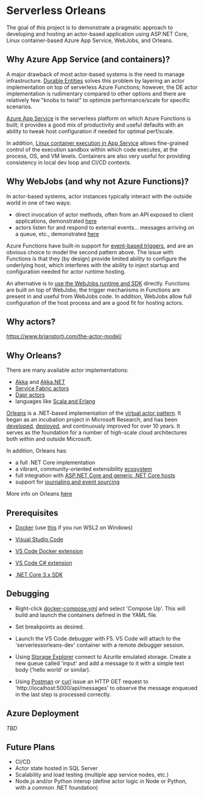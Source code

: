 # Serverless Orleans

The goal of this project is to demonstrate a pragmatic approach to developing and hosting an actor-based application using ASP.NET Core, Linux container-based Azure App Service, WebJobs, and Orleans.

## Why Azure App Service (and containers)?

A major drawback of most actor-based systems is the need to manage infrastructure. [Durable Entities](https://docs.microsoft.com/en-us/azure/azure-functions/durable/durable-functions-entities?tabs=csharp) solves this problem by layering an actor implementation on top of serverless Azure Functions; however, the DE actor implementation is rudimentary compared to other options and there are relatively few "knobs to twist" to optimize performance/scale for specific scenarios.

[Azure App Service](https://docs.microsoft.com/en-us/azure/app-service/) is the serverless platform on which Azure Functions is built; it provides a good mix of productivity and useful defaults with an ability to tweak host configuration if needed for optimal perf/scale.

In addition, [Linux container execution in App Service](https://docs.microsoft.com/en-us/azure/app-service/containers/quickstart-docker) allows fine-grained control of the execution sandbox within which code executes, at the process, OS, and VM levels. Containers are also very useful for providing consistency in local dev loop and CI/CD contexts.

## Why WebJobs (and why not Azure Functions)?

In actor-based systems, actor instances typically interact with the outside world in one of two ways:

- direct invocation of actor methods, often from an API exposed to client applications, demonstrated [here](./host/MessagesController.cs)
- actors listen for and respond to external events... messages arriving on a queue, etc., demonstrated [here](./host/MessagesListener.cs)

Azure Functions have built-in support for [event-based triggers](https://docs.microsoft.com/en-us/azure/azure-functions/functions-triggers-bindings), and are an obvious choice to model the second pattern above. The issue with Functions is that they (by design) provide limited ability to configure the underlying host, which interferes with the ability to inject startup and configuration needed for actor runtime hosting.

An alternative is to [use the WebJobs runtime and SDK](https://docs.microsoft.com/en-us/azure/app-service/webjobs-sdk-how-to) directly. Functions are built on top of WebJobs; the trigger mechanisms in Functions are present in and useful from WebJobs code. In addition, WebJobs allow full configuration of the host process and are a good fit for hosting actors.

## Why actors?

https://www.brianstorti.com/the-actor-model/

## Why Orleans?

There are many available actor implementations:

- [Akka](https://akka.io/) and [Akka.NET](https://getakka.net/)
- [Service Fabric actors](https://docs.microsoft.com/en-us/azure/service-fabric/service-fabric-reliable-actors-introduction)
- [Dapr actors](https://github.com/dapr/docs/tree/master/concepts/actors#actors-in-dapr)
- languages like [Scala and Erlang](https://medium.com/@emqtt/erlang-vs-scala-5b5190326ef5)

[Orleans](https://dotnet.github.io/orleans/Documentation/index.html) is a .NET-based implementation of the [virtual actor pattern](https://www.microsoft.com/en-us/research/publication/orleans-distributed-virtual-actors-for-programmability-and-scalability/). It began as an incubation project in Microsoft Research, and has been [developed](https://github.com/dotnet/orleans), [deployed](https://dotnet.github.io/orleans/Community/Who-Is-Using-Orleans.html), and continuously improved for over 10 years. It serves as the foundation for a number of high-scale cloud architectures both within and outside Microsoft.

In addition, Orleans has:

- a full .NET Core implementation
- a vibrant, community-oriented extensibility [ecosystem](https://github.com/OrleansContrib)
- full integration with [ASP.NET Core and generic .NET Core hosts](https://dotnet.github.io/orleans/Documentation/clusters_and_clients/configuration_guide/server_configuration.html)
- support for [journaling and event sourcing](https://dotnet.github.io/orleans/Documentation/grains/event_sourcing/index.html)

More info on Orleans [here](https://dotnet.github.io/orleans/Documentation/resources/links.html)

## Prerequisites

- [Docker](https://docs.docker.com/get-docker/) (use [this](https://docs.docker.com/docker-for-windows/wsl-tech-preview/) if you run WSL2 on Windows)

- [Visual Studio Code](https://code.visualstudio.com/download)

- [VS Code Docker extension](https://marketplace.visualstudio.com/items?itemName=ms-azuretools.vscode-docker)

- [VS Code C# extension](https://marketplace.visualstudio.com/items?itemName=ms-dotnettools.csharp)

- [.NET Core 3.x SDK](https://dotnet.microsoft.com/download)

## Debugging

- Right-click [docker-compose.yml](./docker-compose.yml) and select 'Compose Up'. This will build and launch the containers defined in the YAML file.

- Set breakpoints as desired.

- Launch the VS Code debugger with F5. VS Code will attach to the 'serverlessorleans-dev' container with a remote debugger session.

- Using [Storage Explorer](https://azure.microsoft.com/en-us/features/storage-explorer/) connect to Azurite emulated storage. Create a new queue called 'input' and add a message to it with a simple text body ('hello world' or similar).

- Using [Postman](https://www.postman.com/) or [curl](https://linuxize.com/post/curl-command-examples/) issue an HTTP GET request to 'http://localhost:5000/api/messages' to observe the message enqueued in the last step is processed correctly.

## Azure Deployment

_TBD_

## Future Plans

- CI/CD
- Actor state hosted in SQL Server
- Scalability and load testing (multiple app service nodes, etc.)
- Node.js and/or Python interop (define actor logic in Node or Python, with a common .NET foundation)
